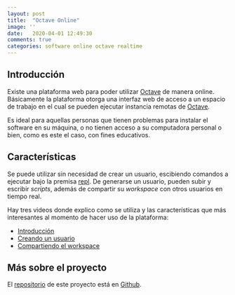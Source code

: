 ```yaml
---
layout: post
title:  "Octave Online"
image: ''
date:   2020-04-01 12:49:30
comments: true
categories: software online octave realtime
---
```


## Introducción

Existe una plataforma web para poder utilizar [Octave](https://www.gnu.org/software/octave/)
de manera online. Básicamente la plataforma otorga una interfaz web de acceso
a un espacio de trabajo en el cual se pueden ejecutar instancia remotas de [Octave](https://www.gnu.org/software/octave/).

Es ideal para aquellas personas que tienen problemas para instalar el software
en su máquina, o no tienen acceso a su computadora personal o bien, como es este
el caso, con fines educativos.

## Características

Se puede utilizar sin necesidad de crear un usuario, escibiendo comandos a
ejecutar bajo la premisa [repl](https://en.wikipedia.org/wiki/Read%E2%80%93eval%E2%80%93print_loop).
De generarse un usuario, pueden subir y escribir _scripts_, además de compartir
su _workspace_ con otros usuarios en tiempo real.

Hay tres videos donde explico como se utiliza y las características que más
interesantes al momento de hacer uso de la plataforma:

- [Introducción](https://youtu.be/YZvHHOWtQdw)
- [Creando un usuario](https://youtu.be/CXqzKYNbDp4)
- [Compartiendo el workspace](https://youtu.be/hDcyyhIfP_w)

## Más sobre el proyecto

El [repositorio](https://github.com/octave-online/octave-online-server)
de este proyecto está en [Github](https://es.wikipedia.org/wiki/GitHub).
